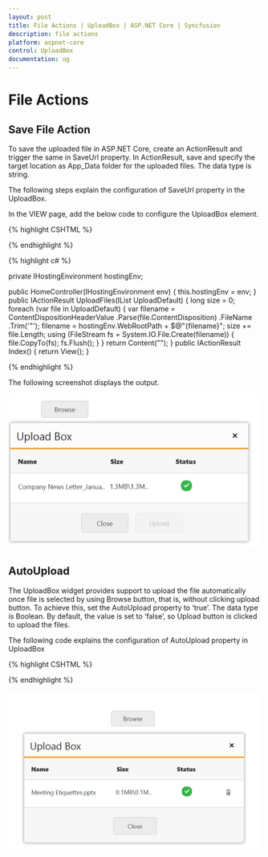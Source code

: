 ```yaml
---
layout: post
title: File Actions | UploadBox | ASP.NET Core | Syncfusion
description: file actions
platform: aspnet-core
control: UploadBox
documentation: ug
---
```


# File Actions

## Save File Action 

To save the uploaded file in ASP.NET Core, create an ActionResult and trigger the same in SaveUrl property.  In ActionResult, save and specify the target location as App_Data folder for the uploaded files. The data type is string.

The following steps explain the configuration of SaveUrl property in the UploadBox. 

In the VIEW page, add the below code to configure the UploadBox element.

{% highlight CSHTML %}

<ej-upload-box id="UploadDefault" save-url="UploadFiles"></ej-upload-box>
		
{% endhighlight %}   

{% highlight c# %}

private IHostingEnvironment hostingEnv;

public HomeController(IHostingEnvironment env)
{
	this.hostingEnv = env;
}
public IActionResult UploadFiles(IList<IFormFile> UploadDefault)
{
	long size = 0;
	foreach (var file in UploadDefault)
	{
		var filename = ContentDispositionHeaderValue
						.Parse(file.ContentDisposition)
						.FileName
						.Trim('"');
		filename = hostingEnv.WebRootPath + $@"\{filename}";
		size += file.Length;
		using (FileStream fs = System.IO.File.Create(filename))
		{
			file.CopyTo(fs);
			fs.Flush();
		}
	}
	return Content("");
}
public IActionResult Index()
{
	return View();
}

{% endhighlight %}

The following screenshot displays the output. 

![](File-Actions_images/File-Actions_img1.png)

## AutoUpload

The UploadBox widget provides support to upload the file automatically once file is selected by using Browse button, that is, without clicking upload button. To achieve this, set the AutoUpload property to ‘true’. The data type is Boolean. By default, the value is set to ‘false’, so Upload button is clicked to upload the files. 

The following code explains the configuration of AutoUpload property in UploadBox

{% highlight CSHTML %}

<ej-upload-box id="UploadDefault" save-url="//mvc.syncfusion.com/Services/FileUpload/UploadBox/saveFiles" remove-url="//mvc.syncfusion.com/Services/FileUpload/UploadBox/removeFiles" auto-upload="true"></ej-upload-box>

{% endhighlight %}   

![](File-Actions_images/File-Actions_img2.png)